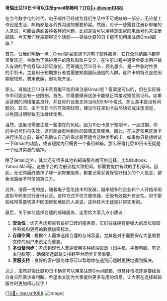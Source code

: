 **哥倫比亞10日卡可以注册gmail邮箱吗？[[TG💪+ @esim1088](https://t.me/s/esim1088)]**

在当今数字化的时代，电子邮件已经成为我们生活中不可或缺的一部分。无论是工作还是生活，邮箱都是与外界沟通的重要桥梁。然而，对于一些需要注册新邮箱的人来说，可能会遇到各种各样的问题，比如是否可以用特定国家的电话号码来注册邮箱。今天我们就来聊聊这个话题——哥倫比亞10日卡能不能用来注册Gmail邮箱？

首先，让我们明确一点：Gmail是谷歌旗下的电子邮件服务，它在全球范围内都非常受欢迎。谷歌为了保护用户的隐私和账户安全，在注册过程中通常会要求用户输入有效的手机号码以验证身份。而哥倫比亞10日卡，顾名思义，是一种临时性质的手机卡，主要用于短期旅行者或需要短期国际通信的人群。这种卡的特点是使用期限较短，费用低廉，但功能齐全。

那么，哥倫比亞10日卡究竟能不能用来注册Gmail呢？答案是可以的，但在实际操作中可能会有一些限制。首先，你需要确保这张卡能够正常接收短信验证码。如果运营商的网络覆盖良好，并且你的设备支持当地的SIM卡格式，那么基本是没有问题的。其次，由于10日卡的有效期较短，建议你在拿到卡后尽快完成注册流程，以免因过期导致无法继续使用。

当然，这里也需要注意一些潜在的风险。因为10日卡属于短期卡，一旦过期，你的手机号码将失效，这可能会影响到你的邮箱正常使用。因此，在决定使用这类卡进行注册之前，最好先确认自己的需求是否适合这种类型的卡。如果你只是想尝试一下Gmail的功能，或者短期内只需要一个备用邮箱，那么哥倫比亞10日卡无疑是一个经济实惠的选择。

除了Gmail之外，其实还有很多其他的邮箱服务商可供选择，比如Outlook、Yahoo Mail等。这些平台的注册流程大致相同，都需要提供有效的手机号码。因此，无论你最终选择了哪一家邮箱服务，都要记得妥善保管好相关的个人信息，避免泄露给不可信的第三方。

另外，值得一提的是，随着电子签名技术的发展，越来越多的企业和个人开始采用虚拟号码来进行身份认证。这种方式不仅方便快捷，还能有效提升安全性。对于那些经常需要切换不同国家和地区的人来说，这种技术无疑是非常实用的。

最后，关于如何选择合适的邮箱服务，这里给大家几点小建议：

1. **安全性**：优先考虑那些有良好口碑的服务商，它们往往拥有更强大的反垃圾邮件系统和更高的数据加密标准。
2. **存储空间**：根据个人需求选择合适的存储容量，尤其是对于需要保存大量重要文件的用户来说尤为重要。
3. **多设备同步**：考虑到现代人普遍使用多种终端设备（如手机、平板电脑、笔记本电脑等），确保所选邮箱支持跨平台同步非常重要。
4. **客服支持**：良好的客户服务体系可以帮助你在遇到问题时更快地得到解决。

总之，虽然哥倫比亞10日卡确实可以用来注册Gmail邮箱，但具体情况还是要结合自身实际需求来判断。希望本文能为大家提供更多有用的信息，让大家在选择邮箱服务时更加得心应手！

[[TG💪+ @esim1088](https://t.me/s/esim1088) ![Image](https://i.postimg.cc/4NQfJmqS/Snipaste-2025-05-13-00-14-12.png)]